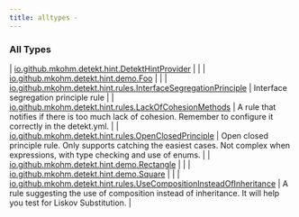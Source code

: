 ```yaml
---
title: alltypes - 
---
```


### All Types

| [io.github.mkohm.detekt.hint.DetektHintProvider](../io.github.mkohm.detekt.hint/-detekt-hint-provider/index.html) |  |
| [io.github.mkohm.detekt.hint.demo.Foo](../io.github.mkohm.detekt.hint.demo/-foo/index.html) |  |
| [io.github.mkohm.detekt.hint.rules.InterfaceSegregationPrinciple](../io.github.mkohm.detekt.hint.rules/-interface-segregation-principle/index.html) | Interface segregation principle rule |
| [io.github.mkohm.detekt.hint.rules.LackOfCohesionMethods](../io.github.mkohm.detekt.hint.rules/-lack-of-cohesion-methods/index.html) | A rule that notifies if there is too much lack of cohesion. Remember to configure it correctly in the detekt.yml. |
| [io.github.mkohm.detekt.hint.rules.OpenClosedPrinciple](../io.github.mkohm.detekt.hint.rules/-open-closed-principle/index.html) | Open closed principle rule. Only supports catching the easiest cases. Not complex when expressions, with type checking and use of enums. |
| [io.github.mkohm.detekt.hint.demo.Rectangle](../io.github.mkohm.detekt.hint.demo/-rectangle/index.html) |  |
| [io.github.mkohm.detekt.hint.demo.Square](../io.github.mkohm.detekt.hint.demo/-square/index.html) |  |
| [io.github.mkohm.detekt.hint.rules.UseCompositionInsteadOfInheritance](../io.github.mkohm.detekt.hint.rules/-use-composition-instead-of-inheritance/index.html) | A rule suggesting the use of composition instead of inheritance. It will help you test for Liskov Substitution. |


